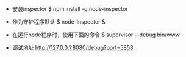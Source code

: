- 安装inspector
  $ npm install -g node-inspector
- 作为守护程序默认
  $ node-inspector &
- 在运行node程序时，使用下面的命令
  $ supervisor --debug bin/www

- 调试地址
   http://127.0.0.1:8080/debug?port=5858
